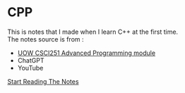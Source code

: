 # CPP
This is notes that I made when I learn C++ at the first time.  
The notes source is from :
- [UOW CSCI251 Advanced Programming module](https://solss.uow.edu.au/apir/public_subjectview.subject_info_view?p_subject_id=162263)
- ChatGPT
- YouTube


[Start Reading The Notes](https://github.com/BensonNgu/CPP/tree/main/Notes#notesforcpp)
